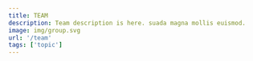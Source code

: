 ```yaml
---
title: TEAM
description: Team description is here. suada magna mollis euismod. 
image: img/group.svg
url: '/team'
tags: ['topic']
---
```

